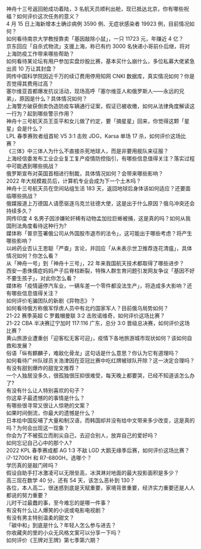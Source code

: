 神舟十三号返回舱成功着陆，3 名航天员顺利出舱，现已抵达北京，你有哪些祝福？如何评价这次任务的意义？  
4 月 15 日上海新增本土确诊病例 3590 例、无症状感染者 19923 例，目前情况如何？  
如何看待南京大学教授靠卖「基因敲除小鼠」，一只 11723 元，年赚近 4 亿？  
京东回应「自杀式物流」支援上海，称已有约 3000 名快递小哥前仆后继，将对上海防疫工作带来哪些帮助？  
如何看待某论坛有用户参加实盘炒股比赛，基本买什么崩什么，多位私募大佬紧急出资 10 万让其封盘？  
网传中国科学院因近千万的续订费用停用知网 CNKI 数据库，真实情况如何？你是否觉得其费用过高？  
塞尔维亚首都爆发抗议活动，现场高呼「塞尔维亚人和俄罗斯人——永远的兄弟」，原因是什么？具体情况如何？  
上海警方破获倒卖伪造防疫车辆通行证案，假证已被收缴，如何从法律角度解读这一行为？起到哪些警示作用？  
神舟十三号航天员王亚平和女儿做了约定，要「摘星星」回来，你觉得这颗「星星」会是什么？  
LPL 春季赛败者组首轮 V5 3:1 击败 JDG，Karsa 单场 17 杀，如何评价这场比赛？  
《三体》中三体人为什么不直接杀死地球人，而是非要用舰队来征服？  
上海经信委发布工业企业复工复产疫情防控指引，有哪些信息值得关注？落实过程中可能遇到哪些挑战？  
俄罗斯宣布对英国首相进行制裁，具体情况如何？会带来哪些影响？  
2022 年大规模裁员后，计算机专业会成为下一个土木吗？  
神舟十三号航天员在空间站组生活 183 天，返回地球后身体该如何适应？还要面临哪些挑战？  
俄媒报道上万德国人请愿驱逐乌克兰驻德大使，这是出于什么原因？俄乌冲突还会持续多久？  
网传印度 4 名男子因涉嫌轮奸稀有动物孟加拉巨蜥被捕，这是真的吗？如何从我国刑法角度看待这种行为?  
媒体称「普京签署俄公司从外国股市退市的法令」，这可能出于哪些考虑？将产生哪些影响？  
以岭药业否认王思聪「严查」言论，并回应「从未表示世卫推荐连花清瘟」，具体情况如何？你怎么看？  
从「神舟一号」到「神舟十三号」，22 年来我国航天技术都取得了哪些进步？  
西安一患侏儒症妈妈产子后脊柱断裂，特殊人群生育问题引发网友争议「基因不好不要生孩子」，对此你怎么看？  
媒体称「疫情逼停汽车业，一辆车差一个零件都没法生产」，将造成多大影响？还有哪些信息值得关注？  
如何评价毛骗团队的新剧《异物志》？  
如何看待俄方称俄军俘虏人员中有北约国家军人？目前俄乌局势如何？  
21-22 赛季英超 C 罗戴帽曼联 3:2 击败诺维奇，如何评价这场比赛？  
21-22 CBA 半决赛辽宁加时 117:116 广东，总分 3:0 晋级总决赛，如何评价这场比赛？  
黄山旅游业遭重创「迎客松无客可迎」，疫情下各地旅游城市现状如何？该如何自救和发展？  
俗语「纵有麒麟子，难敌化骨龙」这句话是什么意思？你认为它有道理吗？  
如何看待广州队球员关浩津因在亚冠比赛中吃红牌被球队开除？这一决定合理吗？  
有没有甜到爆炸的甜宠文推荐？  
一个人独居没多久，很孤独很压抑很难受，每天晚上都要哭，已经不知道该怎么办了?  
有没有什么让人特别喜欢的句子？  
你这辈子最遗憾的的事情是什么？  
有哪些很寻常又很让人惊艳的文案？  
如果时间倒流，你最大的遗憾是什么？  
日本给中国反哺了大量和制汉语，而韩国却并没有给中文带来多少改变，这是真的吗？为何会出现这一现象？  
你会为了不被孤立而削尖自己，去迎合别人，放弃自己的爱好吗？  
如何忘记自己心中的那个人?  
2022 KPL 春季赛成都 AG 1:3 不敌 LGD 大鹅无缘季后赛，如何评价这场比赛？  
i7-12700H 和 R7-6800H，选哪个？  
学历真的是敲门砖吗？  
假设自助手打冰激凌可以无限垒高，冰淇淋对地面的最大投影面积是多少？  
高三现在数学 40 分，还有 54 天，该怎么恶补到 130？  
各位，本人高二，很迷惑到底是天赋重要，家境背景重要，经济实力重要还是人人都说的努力重要？  
儿时干过最蠢的事，至今难忘的是哪一件事？  
有没有什么让人爆笑的小说或电影电视剧？  
有没有男主特别温柔的甜文？  
「碳中和」到底是什么？年轻人怎么参与进去？  
你收藏夹的里的小众无风格文案可以分享一下吗？  
如何评价《王牌对王牌》第七季第六期？  
